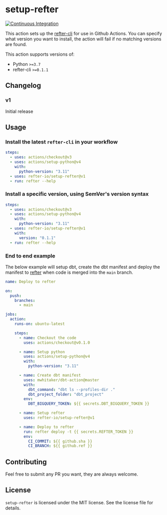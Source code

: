 # setup-refter

[![Continuous Integration](https://github.com/refter-io/setup-refter/actions/workflows/ci.yml/badge.svg?branch=main)](https://github.com/refter-io/setup-refter/actions/workflows/ci.yml)

This action sets up the [refter-cli](https://refter.io) for use in Github Actions. You can specify what version you want to install, the action will fail if no matching versions are found.

This action supports versions of:

- Python `>=3.7`
- refter-cli `>=0.1.1`

## Changelog

### v1

Initial release

## Usage

### Install the latest `refter-cli` in your workflow

```yaml
steps:
  - uses: actions/checkout@v3
  - uses: actions/setup-python@v4
    with:
      python-version: "3.11"
  - uses: refter-io/setup-refter@v1
  - run: refter --help
```

### Install a specific version, using SemVer's version syntax

```yaml
steps:
  - uses: actions/checkout@v3
  - uses: actions/setup-python@v4
    with:
      python-version: "3.11"
  - uses: refter-io/setup-refter@v1
    with:
      version: "0.1.1"
  - run: refter --help
```

### End to end example

The below example will setup dbt, create the dbt manifest and deploy the manifest to [refter](https://refter.io) when code is merged into the `main` branch.

```yaml
name: Deploy to refter

on:
  push:
    branches:
      - main

jobs:
  action:
    runs-on: ubuntu-latest

    steps:
      - name: Checkout the code
        uses: actions/checkout@v0.1.0

      - name: Setup python
        uses: actions/setup-python@v4
        with:
          python-version: "3.11"

      - name: Create dbt manifest
        uses: mwhitaker/dbt-action@master
        with:
          dbt_command: "dbt ls --profiles-dir ."
          dbt_project_folder: "dbt_project"
        env:
          DBT_BIGQUERY_TOKEN: ${{ secrets.DBT_BIGQUERY_TOKEN }}

      - name: Setup refter
        uses: refter-io/setup-refter@v1

      - name: Deploy to refter
        run: refter deploy -t {{ secrets.REFTER_TOKEN }}
        env:
          CI_COMMIT: ${{ github.sha }}
          CI_BRANCH: ${{ github.ref }}
```

## Contributing

Feel free to submit any PR you want, they are always welcome.

## License

`setup-refter` is licensed under the MIT license. See the license file for details.
